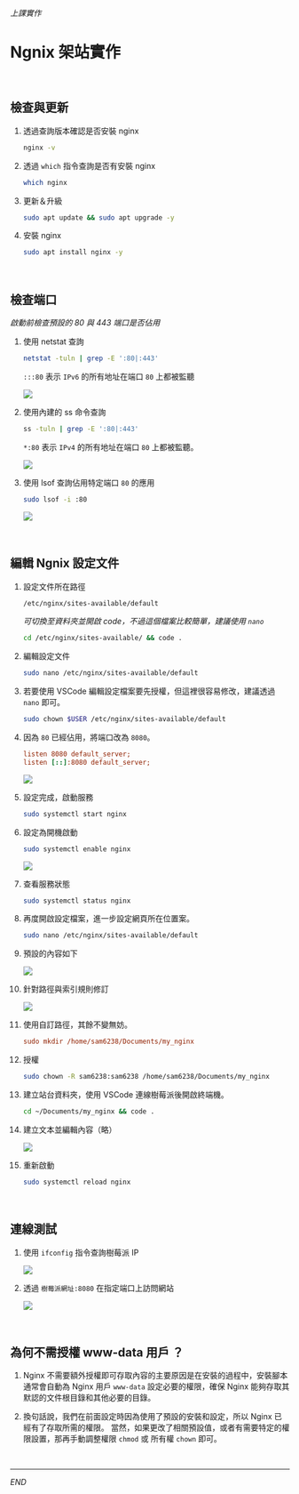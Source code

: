 *上課實作*

# Ngnix 架站實作

<br>

## 檢查與更新

1. 透過查詢版本確認是否安裝 nginx

    ```bash
    nginx -v
    ```

2. 透過 `which` 指令查詢是否有安裝 nginx 

    ```bash
    which nginx
    ```


3. 更新＆升級

    ```bash
    sudo apt update && sudo apt upgrade -y
    ```

4. 安裝 nginx

    ```bash
    sudo apt install nginx -y
    ```

<br>

## 檢查端口 

_啟動前檢查預設的 80 與 443 端口是否佔用_

1. 使用 netstat 查詢

    ```bash
    netstat -tuln | grep -E ':80|:443'
    ```

    `:::80` 表示 `IPv6` 的所有地址在端口 `80` 上都被監聽

    ![](images/img_17.png)

2. 使用內建的 ss 命令查詢
    
    ```bash
    ss -tuln | grep -E ':80|:443'
    ```

    `*:80` 表示 `IPv4` 的所有地址在端口 `80` 上都被監聽。
    
    ![](images/img_18.png)


3. 使用 lsof 查詢佔用特定端口 `80` 的應用
    
    ```bash
    sudo lsof -i :80
    ```

    ![](images/img_19.png)

<br>

## 編輯 Ngnix 設定文件

1. 設定文件所在路徑

    ```bash
    /etc/nginx/sites-available/default
    ```
    _可切換至資料夾並開啟 code，不過這個檔案比較簡單，建議使用 `nano`_
    ```bash
    cd /etc/nginx/sites-available/ && code .
    ```


2. 編輯設定文件

    ```bash
    sudo nano /etc/nginx/sites-available/default
    ```

3. 若要使用 VSCode 編輯設定檔案要先授權，但這裡很容易修改，建議透過 `nano` 即可。

    ```bash
    sudo chown $USER /etc/nginx/sites-available/default
    ```

4. 因為 `80` 已經佔用，將端口改為 `8080`。

    ```ini
    listen 8080 default_server;
    listen [::]:8080 default_server;
    ```

    ![](images/img_20.png)


5. 設定完成，啟動服務

    ```bash
    sudo systemctl start nginx
    ```

6. 設定為開機啟動

    ```bash
    sudo systemctl enable nginx
    ```

    ![](images/img_21.png)

7. 查看服務狀態
   
   ```bash
   sudo systemctl status nginx
   ```

8. 再度開啟設定檔案，進一步設定網頁所在位置案。

    ```bash
    sudo nano /etc/nginx/sites-available/default
    ```



8. 預設的內容如下

    ![](images/img_22.png)

9. 針對路徑與索引規則修訂

    ![](images/img_23.png)

10. 使用自訂路徑，其餘不變無妨。

    ```ini
    sudo mkdir /home/sam6238/Documents/my_nginx
    ```

11. 授權

    ```bash
    sudo chown -R sam6238:sam6238 /home/sam6238/Documents/my_nginx
    ```

12. 建立站台資料夾，使用 VSCode 連線樹莓派後開啟終端機。

    ```bash
    cd ~/Documents/my_nginx && code .
    ```

13. 建立文本並編輯內容（略）

    ![](images/img_24.png)

14. 重新啟動

    ```bash
    sudo systemctl reload nginx
    ```

<br>

## 連線測試

1. 使用 `ifconfig` 指令查詢樹莓派 IP

    ![](images/img_25.png)

2. 透過 `樹莓派網址:8080` 在指定端口上訪問網站

    ![](images/img_26.png)

<br>

## 為何不需授權 www-data 用戶 ？

1. Nginx 不需要額外授權即可存取內容的主要原因是在安裝的過程中，安裝腳本通常會自動為 Nginx 用戶 `www-data` 設定必要的權限，確保 Nginx 能夠存取其默認的文件根目錄和其他必要的目錄。

2. 換句話說，我們在前面設定時因為使用了預設的安裝和設定，所以 Nginx 已經有了存取所需的權限。 當然，如果更改了相關預設值，或者有需要特定的權限設置，那再手動調整權限 `chmod` 或 所有權 `chown` 即可。

<br>

---

_END_